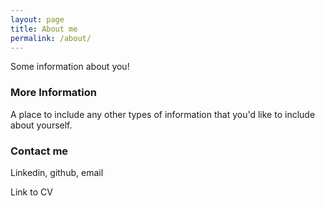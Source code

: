 ```yaml
---
layout: page
title: About me
permalink: /about/
---
```


Some information about you!

### More Information

A place to include any other types of information that you'd like to include about yourself.

### Contact me

Linkedin, github, email

Link to CV
